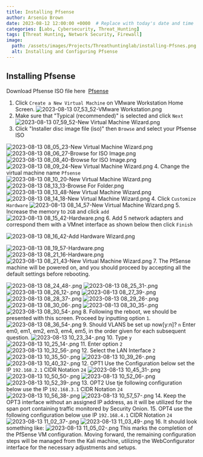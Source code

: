 ```yaml
---
title: Installing Pfsense
author: Arsenio Brown
date: 2023-08-12 12:00:00 +0000  # Replace with today's date and time
categories: [Labs, Cybersecurity, Threat_Hunting]
tags: [Threat Hunting, Network Security, Firewall]
image:
  path: /assets/images/Projects/Threathuntinglab/installing-Pfsnes.png
  alt: Installing and Configuring Pfsense
---
```


  

## Installing Pfsense

  

Download Pfsense ISO file here  [Pfsense](https://www.pfsense.org/download/)

  

1. Click `Create a New Virtual Machine` on VMware Workstation Home Screen.
 ![2023-08-13 07_53_52-VMware Workstation.png](/assets/images/Projects/Threathuntinglab/2023-08-13%2007_53_52-VMware%20Workstation.png)
2. Make sure that "Typical (recommended)" is selected and click `Next`
![2023-08-13 07_59_52-New Virtual Machine Wizard.png](/assets/images/Projects/2023-08-13%2007_59_52-New%20Virtual%20Machine%20Wizard.png)
3. Click "Installer disc image file (iso)" then `Browse` and select your Pfsense ISO

![2023-08-13 08_05_23-New Virtual Machine Wizard.png](/assets/images/Projects/2023-08-13%2008_05_23-New%20Virtual%20Machine%20Wizard.png)
![2023-08-13 08_06_27-Browse for ISO Image.png](/assets/images/Projects/2023-08-13%2008_06_27-Browse%20for%20ISO%20Image.png)
![2023-08-13 08_08_40-Browse for ISO Image.png](/assets/images/Projects/2023-08-13%2008_08_40-Browse%20for%20ISO%20Image.png)
![2023-08-13 08_09_24-New Virtual Machine Wizard.png](/assets/images/Projects/2023-08-13%2008_09_24-New%20Virtual%20Machine%20Wizard.png)
4. Change the virtual machine name `Pfsense`
![2023-08-13 08_10_20-New Virtual Machine Wizard.png](/assets/images/Projects/2023-08-13%2008_10_20-New%20Virtual%20Machine%20Wizard.png)
![2023-08-13 08_13_13-Browse For Folder.png](/assets/images/Projects/2023-08-13%2008_13_13-Browse%20For%20Folder.png)
![2023-08-13 08_13_48-New Virtual Machine Wizard.png](/assets/images/Projects/2023-08-13%2008_13_48-New%20Virtual%20Machine%20Wizard.png)
![2023-08-13 08_14_18-New Virtual Machine Wizard.png](/assets/images/Projects/2023-08-13%2008_14_18-New%20Virtual%20Machine%20Wizard.png)
4. Click `Customize Hardware`
![2023-08-13 08_14_57-New Virtual Machine Wizard.png](/assets/images/Projects/2023-08-13%2008_14_57-New%20Virtual%20Machine%20Wizard.png)
5. Increase the memory to `2GB` and click `add`
![2023-08-13 08_15_42-Hardware.png](/assets/images/Projects/2023-08-13%2008_15_42-Hardware.png)
6. Add 5 network adapters and correspond them with a VMnet interface as shown below then click `Finish`

![2023-08-13 08_16_42-Add Hardware Wizard.png](/assets/images/Projects/2023-08-13%2008_16_42-Add%20Hardware%20Wizard.png)

![2023-08-13 08_19_57-Hardware.png](/assets/images/Projects/2023-08-13%2008_19_57-Hardware.png)
![2023-08-13 08_21_16-Hardware.png](/assets/images/Projects/2023-08-13%2008_21_16-Hardware.png)
![2023-08-13 08_21_43-New Virtual Machine Wizard.png](/assets/images/Projects/2023-08-13%2008_21_43-New%20Virtual%20Machine%20Wizard.png)
7.  The PfSense machine will be powered on, and you should proceed by accepting all the default settings before rebooting.

![2023-08-13 08_24_48-.png](/assets/images/Projects/2023-08-13%2008_24_48-.png)
![2023-08-13 08_25_31-.png](/assets/images/Projects/2023-08-13%2008_25_31-.png)
![2023-08-13 08_26_12-.png](/assets/images/Projects/2023-08-13%2008_26_12-.png)
![2023-08-13 08_27_39-.png](/assets/images/Projects/2023-08-13%2008_27_39-.png)
![2023-08-13 08_28_37-.png](/assets/images/Projects/2023-08-13%2008_28_37-.png)
![2023-08-13 08_29_26-.png](/assets/images/Projects/2023-08-13%2008_29_26-.png)
![2023-08-13 08_30_06-.png](/assets/images/Projects/2023-08-13%2008_30_06-.png)
![2023-08-13 08_30_35-.png](/assets/images/Projects/2023-08-13%2008_30_35-.png)
![2023-08-13 08_30_54-.png](/assets/images/Projects/2023-08-13%2008_30_54-.png)
8. Following the reboot, we should be presented with this screen. Proceed by inputting option `1`.
![2023-08-13 08_36_54-.png](/assets/images/Projects/2023-08-13%2008_36_54-.png)
9. Should VLANS be set up now[y:n]? `n` Enter em0, em1, em2, em3, em4, em5, in the order given for each subsequent question.
![2023-08-13 10_23_34-.png](/assets/images/Projects/2023-08-13%2010_23_34-.png)
10. Type `y` 
![2023-08-13 10_25_14-.png](/assets/images/Projects/2023-08-13%2010_25_14-.png)
11. Enter option `2` 
![2023-08-13 10_32_56-.png](/assets/images/Projects/2023-08-13%2010_32_56-.png)
12. Select the LAN Interface `2` 
![2023-08-13 10_35_50-.png](/assets/images/Projects/2023-08-13%2010_35_50-.png)
![2023-08-13 10_39_26-.png](/assets/images/Projects/2023-08-13%2010_39_26-.png)
![2023-08-13 10_40_32-.png](/assets/images/Projects/2023-08-13%2010_40_32-.png)
12. OPT1 Use the Configuration below set the IP `192.168.2.1` CIDR Notation `24`
![2023-08-13 10_45_31-.png](/assets/images/Projects/2023-08-13%2010_45_31-.png)
![2023-08-13 10_50_50-.png](/assets/images/Projects/2023-08-13%2010_50_50-.png)
![2023-08-13 10_52_06-.png](/assets/images/Projects/2023-08-13%2010_52_06-.png)
![2023-08-13 10_52_39-.png](/assets/images/Projects/2023-08-13%2010_52_39-.png)
13. OPT2 Use tje following configuration below use the IP `192.168.3.1` CIDR Notation `24`
![2023-08-13 10_56_38-.png](/assets/images/Projects/2023-08-13%2010_56_38-.png)
![2023-08-13 10_57_57-.png](/assets/images/Projects/2023-08-13%2010_57_57-.png)
14. Keep the OPT3 interface without an assigned IP address, as it will be utilized for the span port containing traffic monitored by Security Onion.
15. OPT4 use the following configuration below use IP `192.168.4.1` CIDR Notation `24`
![2023-08-13 11_02_37-.png](/assets/images/Projects/2023-08-13%2011_02_37-.png)
![2023-08-13 11_03_49-.png](/assets/images/Projects/2023-08-13%2011_03_49-.png)
16. It should look something like:
![2023-08-13 11_05_02-.png](/assets/images/Projects/2023-08-13%2011_05_02-.png)
This marks the completion of the PfSense VM configuration. Moving forward, the remaining configuration steps will be managed from the Kali machine, utilizing the WebConfigurator interface for the necessary adjustments and setups.